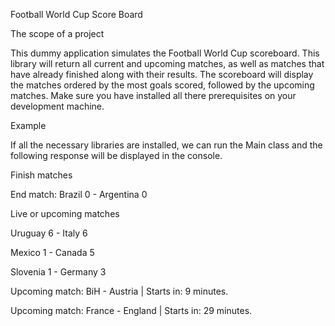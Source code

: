 Football World Cup Score Board

The scope of a project

This dummy application simulates the Football World Cup scoreboard. This library will return all current and upcoming matches, as well as matches that have already finished along with their results. 
The scoreboard will display the matches ordered by the most goals scored, followed by the upcoming matches.
Make sure you have installed all there prerequisites on your development machine.

Example

If all the necessary libraries are installed, we can run the Main class and the following response will be displayed in the console.

Finish matches

End match: Brazil 0 - Argentina 0

Live or upcoming matches

Uruguay 6 - Italy 6

Mexico 1 - Canada 5

Slovenia 1 - Germany 3

Upcoming match: BiH - Austria | Starts in: 9 minutes.

Upcoming match: France - England | Starts in: 29 minutes.

